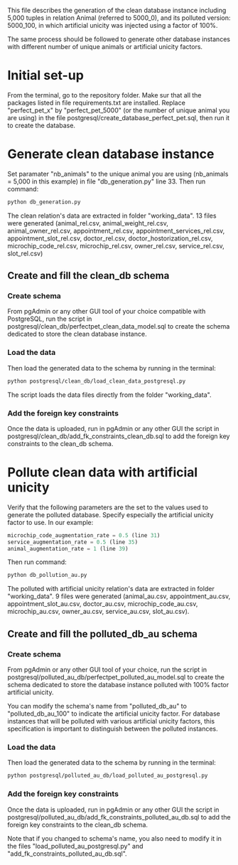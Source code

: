 This file describes the generation of the clean database instance including 5,000 tuples in relation Animal (referred to 5000_0), and its polluted version: 5000_100, in which artificial unicity was injected using a factor of 100%.

The same process should be followed to generate other database instances with different number of unique animals or artificial unicity factors.

# Initial set-up

From the terminal, go to the repository folder.
Make sur that all the packages listed in file requirements.txt are installed. 
Replace "perfect_pet_x" by "perfect_pet_5000" (or the number of unique animal you are using) in the file postgresql/create_database_perfect_pet.sql, then run it to create the database.



# Generate clean database instance

Set paramater "nb_animals" to the unique animal you are using (nb_animals = 5,000 in this example) in file "db_generation.py" line 33. Then run command:

```bash
python db_generation.py
```
The clean relation's data are extracted in folder "working_data". 13 files were generated (animal_rel.csv, animal_weight_rel.csv, animal_owner_rel.csv, appointment_rel.csv, appointment_services_rel.csv, appointment_slot_rel.csv, doctor_rel.csv, doctor_hostorization_rel.csv, microchip_code_rel.csv, microchip_rel.csv, owner_rel.csv, service_rel.csv, slot_rel.csv)


## Create and fill the clean_db schema

### Create schema
From pgAdmin or any other GUI tool of your choice compatible with PostgreSQL, run the script in postgresql/clean_db/perfectpet_clean_data_model.sql to create the schema dedicated to store the clean database instance. 

### Load the data
Then load the generated data to the schema by running in the terminal:

```bash
python postgresql/clean_db/load_clean_data_postgresql.py
```

The script loads the data files directly from the folder "working_data".

### Add the foreign key constraints
Once the data is uploaded, run in pgAdmin or any other GUI the script in postgresql/clean_db/add_fk_constraints_clean_db.sql to add the foreign key constraints to the clean_db schema.


# Pollute clean data with artificial unicity

Verify that the following parameters are the set to the values used to generate the polluted database. Specify especially the artificial unicity factor to use. In our example:
```python
microchip_code_augmentation_rate = 0.5 (line 31)
service_augmentation_rate = 0.5 (line 35)
animal_augmentation_rate = 1 (line 39)
```

Then run command:

```bash
python db_pollution_au.py
```

The polluted with artificial unicity relation's data are extracted in folder "working_data". 9 files were generated (animal_au.csv, appointment_au.csv, appointment_slot_au.csv, doctor_au.csv, microchip_code_au.csv, microchip_au.csv, owner_au.csv, service_au.csv, slot_au.csv).

## Create and fill the polluted_db_au schema

### Create schema
From pgAdmin or any other GUI tool of your choice, run the script in postgresql/polluted_au_db/perfectpet_polluted_au_model.sql to create the schema dedicated to store the database instance polluted with 100% factor artificial unicity.

You can modify the schema's name from "polluted_db_au" to "polluted_db_au_100" to indicate the artificial unicity factor. 
For database instances that will be polluted with various artificial unicity factors, this specification is important to distinguish between the polluted instances.

### Load the data
Then load the generated data to the schema by running in the terminal:

```bash
python postgresql/polluted_au_db/load_polluted_au_postgresql.py
```

### Add the foreign key constraints
Once the data is uploaded, run in pgAdmin or any other GUI the script in postgresql/polluted_au_db/add_fk_constraints_polluted_au_db.sql to add the foreign key constraints to the clean_db schema.

Note that if you changed to schema's name, you also need to modify it in the files "load_polluted_au_postgresql.py" and "add_fk_constraints_polluted_au_db.sql".
